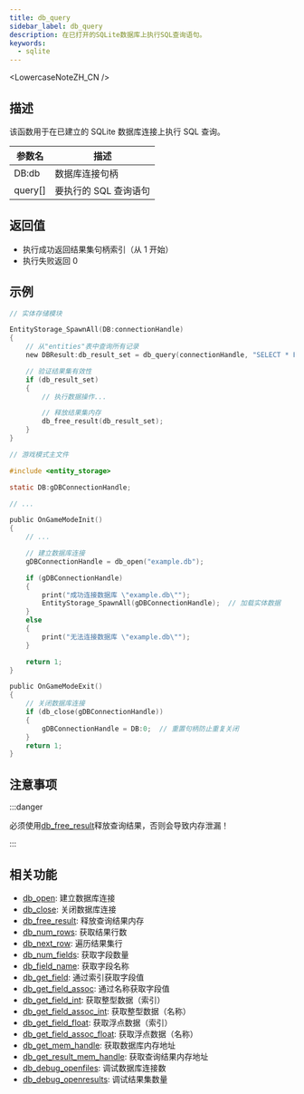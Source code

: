 ```yaml
---
title: db_query
sidebar_label: db_query
description: 在已打开的SQLite数据库上执行SQL查询语句。
keywords:
  - sqlite
---
```


<LowercaseNoteZH_CN />

## 描述

该函数用于在已建立的 SQLite 数据库连接上执行 SQL 查询。

| 参数名  | 描述                  |
| ------- | --------------------- |
| DB:db   | 数据库连接句柄        |
| query[] | 要执行的 SQL 查询语句 |

## 返回值

- 执行成功返回结果集句柄索引（从 1 开始）
- 执行失败返回 0

## 示例

```c
// 实体存储模块

EntityStorage_SpawnAll(DB:connectionHandle)
{
    // 从"entities"表中查询所有记录
    new DBResult:db_result_set = db_query(connectionHandle, "SELECT * FROM `entities`");

    // 验证结果集有效性
    if (db_result_set)
    {
        // 执行数据操作...

        // 释放结果集内存
        db_free_result(db_result_set);
    }
}
```

```c
// 游戏模式主文件

#include <entity_storage>

static DB:gDBConnectionHandle;

// ...

public OnGameModeInit()
{
    // ...

    // 建立数据库连接
    gDBConnectionHandle = db_open("example.db");

    if (gDBConnectionHandle)
    {
        print("成功连接数据库 \"example.db\"");
        EntityStorage_SpawnAll(gDBConnectionHandle);  // 加载实体数据
    }
    else
    {
        print("无法连接数据库 \"example.db\"");
    }

    return 1;
}

public OnGameModeExit()
{
    // 关闭数据库连接
    if (db_close(gDBConnectionHandle))
    {
        gDBConnectionHandle = DB:0;  // 重置句柄防止重复关闭
    }
    return 1;
}
```

## 注意事项

:::danger

必须使用[db_free_result](db_free_result)释放查询结果，否则会导致内存泄漏！

:::

## 相关功能

- [db_open](db_open): 建立数据库连接
- [db_close](db_close): 关闭数据库连接
- [db_free_result](db_free_result): 释放查询结果内存
- [db_num_rows](db_num_rows): 获取结果行数
- [db_next_row](db_next_row): 遍历结果集行
- [db_num_fields](db_num_fields): 获取字段数量
- [db_field_name](db_field_name): 获取字段名称
- [db_get_field](db_get_field): 通过索引获取字段值
- [db_get_field_assoc](db_get_field_assoc): 通过名称获取字段值
- [db_get_field_int](db_get_field_int): 获取整型数据（索引）
- [db_get_field_assoc_int](db_get_field_assoc_int): 获取整型数据（名称）
- [db_get_field_float](db_get_field_float): 获取浮点数据（索引）
- [db_get_field_assoc_float](db_get_field_assoc_float): 获取浮点数据（名称）
- [db_get_mem_handle](db_get_mem_handle): 获取数据库内存地址
- [db_get_result_mem_handle](db_get_result_mem_handle): 获取查询结果内存地址
- [db_debug_openfiles](db_debug_openfiles): 调试数据库连接数
- [db_debug_openresults](db_debug_openresults): 调试结果集数量
